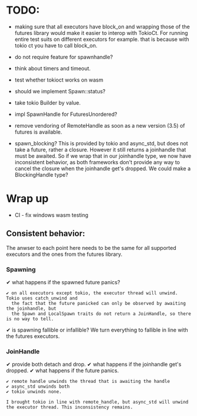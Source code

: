 # TODO:

- making sure that all executors have block_on and wrapping those of the futures library would
  make it easier to interop with TokioCt. For running entire test suits on different executors for example.
  that is because with tokio ct you have to call block_on.

- do not require feature for spawnhandle?

- think about timers and timeout.

- test whether tokioct works on wasm

- should we implement Spawn::status?

- take tokio Builder by value.

- impl SpawnHandle for FuturesUnordered?

- remove vendoring of RemoteHandle as soon as a new version (3.5) of futures is available.

- spawn_blocking? This is provided by tokio and async_std, but does not take a future, rather a closure.
  However it still returns a joinhandle that must be awaited. So if we wrap that in our joinhandle type,
  we now have inconsistent behavior, as both frameworks don't provide any way to cancel the closure when
  the joinhandle get's dropped. We could make a BlockingHandle type?

# Wrap up

- CI - fix windows wasm testing


## Consistent behavior:

The anwser to each point here needs to be the same for all supported executors and the ones from the futures library.

### Spawning

  ✔ what happens if the spawned future panics?

    ✔ on all executors except tokio, the executor thread will unwind. Tokio uses catch_unwind and
      the fact that the future panicked can only be observed by awaiting the joinhandle, but
      the Spawn and LocalSpawn traits do not return a JoinHandle, so there is no way to tell.

  ✔ is spawning fallible or infallible?
     We turn everything to fallible in line with the futures executors.

### JoinHandle

  ✔ provide both detach and drop.
  ✔ what happens if the joinhandle get's dropped.
  ✔ what happens if the future panics.

    ✔ remote handle unwinds the thread that is awaiting the handle
    ✔ async_std unwinds both
    ✔ tokio unwinds none.

    I brought tokio in line with remote_handle, but async_std will unwind the executor thread. This inconsistency remains.
